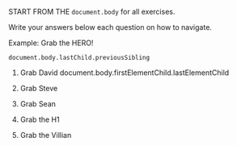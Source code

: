 START FROM THE `document.body` for all exercises.

Write your answers below each question on how to navigate.

Example: Grab the HERO!

`document.body.lastChild.previousSibling`

1. Grab David
document.body.firstElementChild.lastElementChild

2. Grab Steve

3. Grab Sean

4. Grab the H1

5. Grab the Villian